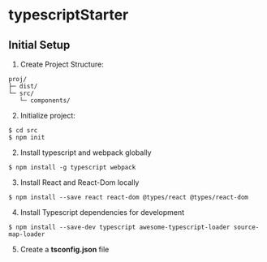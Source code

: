 # typescriptStarter


## Initial Setup

1. Create Project Structure:
```
proj/
├─ dist/
└─ src/
   └─ components/
```
2. Initialize project:
```
$ cd src
$ npm init
```

2. Install typescript and webpack globally
```
$ npm install -g typescript webpack
```

3. Install React and React-Dom locally
```
$ npm install --save react react-dom @types/react @types/react-dom
```

4. Install Typescript dependencies for development
```
$ npm install --save-dev typescript awesome-typescript-loader source-map-loader
```

5. Create a **tsconfig.json** file

